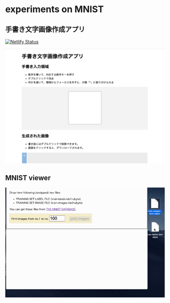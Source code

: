 experiments on MNIST
====================


手書き文字画像作成アプリ
------------------------
[![Netlify Status](https://api.netlify.com/api/v1/badges/57ee2fd1-a93a-4eac-a74d-aa76d0263cd6/deploy-status)](https://app.netlify.com/sites/myfigures/deploys)

[![create your own data](v0.3.png)](https://ttnok.github.io/mnist/myfigures.html)


MNIST viewer
------------

[![viewer](viewer/viewer-v0.1.0.gif)](https://ttnok.github.io/mnist/viewer/print_to_pdf.html)
